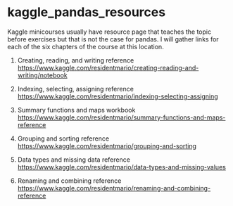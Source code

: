 # kaggle_pandas_resources
Kaggle minicourses usually have resource page that teaches the topic before exercises but that is not the case for pandas. I will gather links for each of the six chapters of the course at this location. 

1. Creating, reading, and writing reference 
https://www.kaggle.com/residentmario/creating-reading-and-writing/notebook

2. Indexing, selecting, assigning reference
https://www.kaggle.com/residentmario/indexing-selecting-assigning

3. Summary functions and maps workbook
https://www.kaggle.com/residentmario/summary-functions-and-maps-reference

4. Grouping and sorting reference
https://www.kaggle.com/residentmario/grouping-and-sorting

5. Data types and missing data reference
https://www.kaggle.com/residentmario/data-types-and-missing-values

6. Renaming and combining reference
https://www.kaggle.com/residentmario/renaming-and-combining-reference
